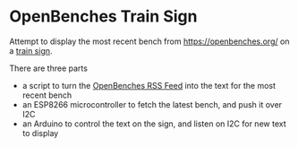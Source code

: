 # OpenBenches Train Sign

Attempt to display the most recent bench from <https://openbenches.org/> on a [train sign].

There are three parts

- a script to turn the [OpenBenches RSS Feed] into the text for the most recent bench
- an ESP8266 microcontroller to fetch the latest bench, and push it over I2C
- an Arduino to control the text on the sign, and listen on I2C for new text to display

[train sign]: https://github.com/sheffieldhackspace/train-signs
[OpenBenches RSS Feed]: https://openbenches.org/feed
